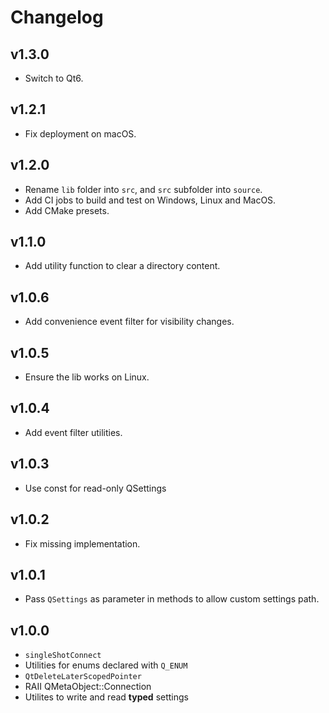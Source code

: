 # Changelog

## v1.3.0

- Switch to Qt6.

## v1.2.1

- Fix deployment on macOS.

## v1.2.0

- Rename `lib` folder into `src`, and `src` subfolder into `source`.
- Add CI jobs to build and test on Windows, Linux and MacOS.
- Add CMake presets.

## v1.1.0

- Add utility function to clear a directory content.

## v1.0.6

- Add convenience event filter for visibility changes.

## v1.0.5

- Ensure the lib works on Linux.

## v1.0.4

- Add event filter utilities.

## v1.0.3

- Use const for read-only QSettings

## v1.0.2

- Fix missing implementation.

## v1.0.1

- Pass `QSettings` as parameter in methods to allow custom settings path.

## v1.0.0

- `singleShotConnect`
- Utilities for enums declared with `Q_ENUM`
- `QtDeleteLaterScopedPointer`
- RAII QMetaObject::Connection
- Utilites to write and read **typed** settings
